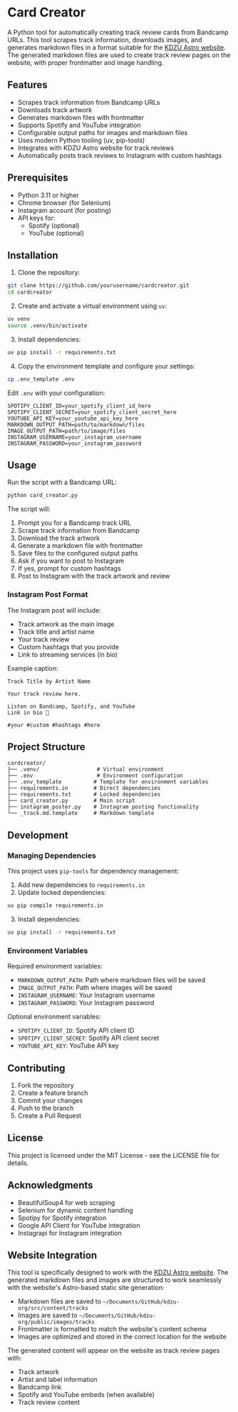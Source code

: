 # Card Creator

A Python tool for automatically creating track review cards from Bandcamp URLs. This tool scrapes track information, downloads images, and generates markdown files in a format suitable for the [KDZU Astro website](http://kdzu.org). The generated markdown files are used to create track review pages on the website, with proper frontmatter and image handling.

## Features

- Scrapes track information from Bandcamp URLs
- Downloads track artwork
- Generates markdown files with frontmatter
- Supports Spotify and YouTube integration
- Configurable output paths for images and markdown files
- Uses modern Python tooling (uv, pip-tools)
- Integrates with KDZU Astro website for track reviews
- Automatically posts track reviews to Instagram with custom hashtags

## Prerequisites

- Python 3.11 or higher
- Chrome browser (for Selenium)
- Instagram account (for posting)
- API keys for:
  - Spotify (optional)
  - YouTube (optional)

## Installation

1. Clone the repository:
```bash
git clone https://github.com/yourusername/cardcreator.git
cd cardcreator
```

2. Create and activate a virtual environment using `uv`:
```bash
uv venv
source .venv/bin/activate
```

3. Install dependencies:
```bash
uv pip install -r requirements.txt
```

4. Copy the environment template and configure your settings:
```bash
cp .env_template .env
```

Edit `.env` with your configuration:
```env
SPOTIPY_CLIENT_ID=your_spotify_client_id_here
SPOTIPY_CLIENT_SECRET=your_spotify_client_secret_here
YOUTUBE_API_KEY=your_youtube_api_key_here
MARKDOWN_OUTPUT_PATH=path/to/markdown/files
IMAGE_OUTPUT_PATH=path/to/image/files
INSTAGRAM_USERNAME=your_instagram_username
INSTAGRAM_PASSWORD=your_instagram_password
```

## Usage

Run the script with a Bandcamp URL:
```bash
python card_creator.py
```

The script will:
1. Prompt you for a Bandcamp track URL
2. Scrape track information from Bandcamp
3. Download the track artwork
4. Generate a markdown file with frontmatter
5. Save files to the configured output paths
6. Ask if you want to post to Instagram
7. If yes, prompt for custom hashtags
8. Post to Instagram with the track artwork and review

### Instagram Post Format

The Instagram post will include:
- Track artwork as the main image
- Track title and artist name
- Your track review
- Custom hashtags that you provide
- Link to streaming services (in bio)

Example caption:
```
Track Title by Artist Name

Your track review here.

Listen on Bandcamp, Spotify, and YouTube
Link in bio 🔗

#your #custom #hashtags #here
```

## Project Structure

```
cardcreator/
├── .venv/                  # Virtual environment
├── .env                    # Environment configuration
├── .env_template          # Template for environment variables
├── requirements.in        # Direct dependencies
├── requirements.txt       # Locked dependencies
├── card_creator.py        # Main script
├── instagram_poster.py    # Instagram posting functionality
└── _track.md.template     # Markdown template
```

## Development

### Managing Dependencies

This project uses `pip-tools` for dependency management:

1. Add new dependencies to `requirements.in`
2. Update locked dependencies:
```bash
uv pip compile requirements.in
```
3. Install dependencies:
```bash
uv pip install -r requirements.txt
```

### Environment Variables

Required environment variables:
- `MARKDOWN_OUTPUT_PATH`: Path where markdown files will be saved
- `IMAGE_OUTPUT_PATH`: Path where images will be saved
- `INSTAGRAM_USERNAME`: Your Instagram username
- `INSTAGRAM_PASSWORD`: Your Instagram password

Optional environment variables:
- `SPOTIPY_CLIENT_ID`: Spotify API client ID
- `SPOTIPY_CLIENT_SECRET`: Spotify API client secret
- `YOUTUBE_API_KEY`: YouTube API key

## Contributing

1. Fork the repository
2. Create a feature branch
3. Commit your changes
4. Push to the branch
5. Create a Pull Request

## License

This project is licensed under the MIT License - see the LICENSE file for details.

## Acknowledgments

- BeautifulSoup4 for web scraping
- Selenium for dynamic content handling
- Spotipy for Spotify integration
- Google API Client for YouTube integration
- Instagrapi for Instagram integration

## Website Integration

This tool is specifically designed to work with the [KDZU Astro website](http://kdzu.org). The generated markdown files and images are structured to work seamlessly with the website's Astro-based static site generation:

- Markdown files are saved to `~/Documents/GitHub/kdzu-org/src/content/tracks`
- Images are saved to `~/Documents/GitHub/kdzu-org/public/images/tracks`
- Frontmatter is formatted to match the website's content schema
- Images are optimized and stored in the correct location for the website

The generated content will appear on the website as track review pages with:
- Track artwork
- Artist and label information
- Bandcamp link
- Spotify and YouTube embeds (when available)
- Track review content 